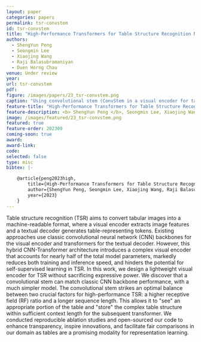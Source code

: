 ```yaml
---
layout: paper
categories: papers
permalink: tsr-convstem
id: tsr-convstem
title: "High-Performance Transformers for Table Structure Recognition Need Early Convolutions"
authors:
  - ShengYun Peng
  - Seongmin Lee
  - Xiaojing Wang
  - Raji Balasubramaniyan
  - Duen Horng Chau
venue: Under review
year: 
url: tsr-convstem
pdf: 
figure: /images/papers/23_tsr-convstem.png
caption: "Using convolutional stem (ConvStem in a visual encoder for table structure recognition (TSR) achieves performance comparable to that of a CNN backbone while significantly reducing model complexity. The CNN backbone is performant with large RF but exhibits high model complexity. Linear projection is the simplest but suffers in terms of performance due to limited RF and sequence length. In contrast, ConvStem strikes an optimal balance between two crucial factors for high-performance TSR: a higher receptive field (RF) ratio and a longer sequence length. We illustrate each visual encoder option’s RF (zoomed in) and compute its RF ratio. Using the image features extracted from the visual encoder, a textual decoder then generates tokens representing the table."
feature-title: "High-Performance Transformers for Table Structure Recognition Need Early Convolutions"
feature-description: <b> ShengYun Peng </b>, Seongmin Lee, Xiaojing Wang, Raji Balasubramaniyan, Duen Horng Chau
image: /images/featured/23_tsr-convstem.png
featured: true
feature-order: 202309
coming-soon: true
award: 
award-link: 
code: 
selected: false
type: misc
bibtex: |-

    @article{peng2023high,
        title={High-Performance Transformers for Table Structure Recognition Need Early Convolutions},
        author={ShengYun Peng, Seongmin Lee, Xiaojing Wang, Raji Balasubramaniyan, Duen Horng Chau},
        year={2023}
    }
---
```


Table structure recognition (TSR) aims to convert tabular images into a machine-readable format, where a visual encoder extracts image features and a textual decoder generates table-representing tokens. Existing approaches use classic convolutional neural network (CNN) backbones for the visual encoder and transformers for the textual decoder. However, this hybrid CNN-Transformer architecture introduces a complex visual encoder that accounts for nearly half of the total model parameters, markedly reduces both training and inference speed, and hinders the potential for self-supervised learning in TSR. In this work, we design a lightweight visual encoder for TSR without sacrificing expressive power. We discover that a convolutional stem can match classic CNN backbone performance, with a much simpler model. The convolutional stem strikes an optimal balance between two crucial factors for high-performance TSR: a higher receptive field (RF) ratio and a longer sequence length. This allows it to "see" an appropriate portion of the table and "store" the complex table structure within sufficient context length for the subsequent transformer. We conducted reproducible ablation studies and open-sourced our code to enhance transparency, inspire innovations, and facilitate fair comparisons in our domain as tables are a promising modality for representation learning.